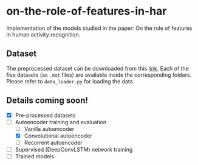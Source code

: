 # on-the-role-of-features-in-har
Implementation of the models studied in the paper: On the role of features in human activity recognition.

## Dataset
The preprocessed dataset can be downloaded from this [link](https://gatech.box.com/s/nk59uq1uoxnrcbkd67cbll5obcde58yq).
Each of the five datasets (as `.mat` files) are available inside the corresponding folders. 
Please refer to `data_loader.py` for loading the data.

## Details coming soon!
 - [x] Pre-processed datasets
 - [ ] Autoencoder training and evaluation
     - [ ] Vanilla autoencoder
     - [x] Convolutional autoencoder
     - [ ] Recurrent autoencoder
 - [ ] Supervised (DeepConvLSTM) network training 
 - [ ] Trained models
